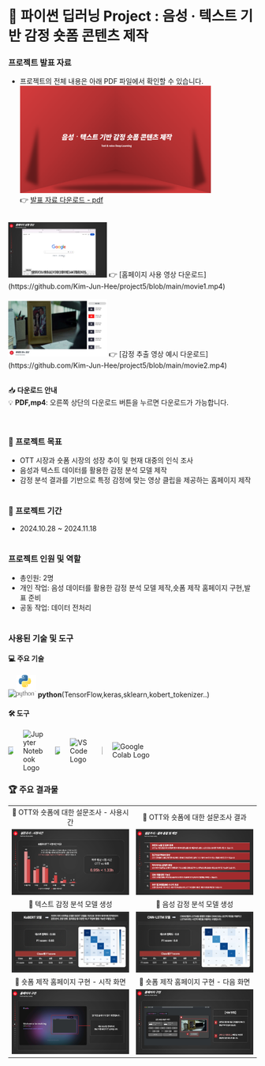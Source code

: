 # 🌟 파이썬 딥러닝 Project : 음성 · 텍스트 기반 감정 숏폼 콘텐츠 제작

### 프로젝트 발표 자료
- 프로젝트의 전체 내용은 아래 PDF 파일에서 확인할 수 있습니다.<br>
[<img src="portfolio5.png" width="387px" alt="파이썬 딥러닝 포트폴리오">](파이썬딥러닝포트폴리오.pdf)</br>
  👉 [발표 자료 다운로드 - pdf](https://github.com/Kim-Jun-Hee/project5/blob/main/파이썬딥러닝포트폴리오.pdf)
<br></br>
<img src="movie1.png" width="200px" alt="홈페이지 사용 영상">
👉 [홈페이지 사용 영상 다운로드](https://github.com/Kim-Jun-Hee/project5/blob/main/movie1.mp4)<br></br>
<img src="movie2.png" width="200px" alt="감정 추출 영상 예시">
👉 [감정 추출 영상 예시 다운로드](https://github.com/Kim-Jun-Hee/project5/blob/main/movie2.mp4)<br></br>

📥 **다운로드 안내**  
💡 **PDF,mp4**: 오른쪽 상단의 다운로드 버튼을 누르면 다운로드가 가능합니다.  
<br></br>

### 📂 프로젝트 목표
- OTT 시장과 숏폼 시장의 성장 추이 및 현재 대중의 인식 조사
- 음성과 텍스트 데이터를 활용한 감정 분석 모델 제작
- 감정 분석 결과를 기반으로 특정 감정에 맞는 영상 클립을 제공하는 홈페이지 제작
<br></br>

### 📅 프로젝트 기간
- 2024.10.28 ~ 2024.11.18
<br></br>

### 프로젝트 인원 및 역할
- 총인원: 2명
- 개인 작업: 음성 데이터를 활용한 감정 분석 모델 제작,숏폼 제작 홈페이지 구현,발표 준비
- 공동 작업: 데이터 전처리
<br></br>

### 사용된 기술 및 도구

#### 💻 주요 기술
<img src="https://dummyimage.com/10x1/ffffff/ffffff" width="10"/><img src="python-logo.png" alt="SQL" width="40"/> **python**(TensorFlow,keras,sklearn,kobert_tokenizer..)

#### 🛠️ 도구 
<div style="display: flex; align-items: center; gap: 20px;">
  <img src="https://dummyimage.com/10x1/ffffff/ffffff" width="10"/>
  <img src="https://jupyter.org/assets/homepage/main-logo.svg" alt="Jupyter Notebook Logo" width="45" style="display: block;">
  <img src="https://dummyimage.com/10x1/ffffff/ffffff" width="10"/>
  <img src="https://code.visualstudio.com/assets/images/code-stable.png" alt="VS Code Logo" width="45">
  <img src="https://dummyimage.com/10x1/ffffff/ffffff" width="1"/>
  <img src="https://upload.wikimedia.org/wikipedia/commons/thumb/d/d0/Google_Colaboratory_SVG_Logo.svg/1200px-Google_Colaboratory_SVG_Logo.svg.png" alt="Google Colab Logo" width="85">
</div>


### 🏆 주요 결과물
<table>
  <tr>
    <td align="center">🌟 OTT와 숏폼에 대한 설문조사 - 사용시간</td>
    <td align="center">🌟 OTT와 숏폼에 대한 설문조사 결과</td>
  </tr>
  <tr>
    <td>
      <img src="usetime.png" alt="사용시간" width="500">
    </td>
    <td>
      <img src="result.png" alt="차이점" width="500">
    </td>
  </tr>
  <tr>
    <td align="center">🌟 텍스트 감정 분석 모델 생성</td>
    <td align="center">🌟 음성 감정 분석 모델 생성</td>
  </tr>
  <tr>
    <td>
      <img src="text.png" alt="텍스트" width="500">
    </td>
    <td>
      <img src="sound.png" alt="음성" width="500">
    </td>
  </tr>
  <tr>
    <td align="center">🌟 숏폼 제작 홈페이지 구현 - 시작 화면</td>
    <td align="center">🌟 숏폼 제작 홈페이지 구현 - 다음 화면</td>
  </tr>
  <tr>
    <td>
      <img src="home1.png" alt="홈페이지" width="500">
    </td>
    <td>
      <img src="home2.png" alt="홈페이지" width="500">
    </td>
  </tr>
</table>
